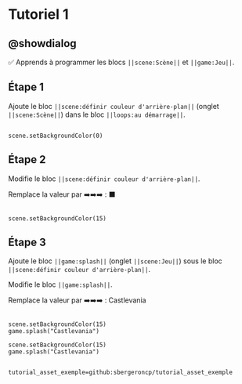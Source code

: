 # Tutoriel 1

## @showdialog

✅ Apprends à programmer les blocs ``||scene:Scène||`` et ``||game:Jeu||``.

## Étape 1

Ajoute le bloc ``||scene:définir couleur d'arrière-plan||`` (onglet ``||scene:Scène||``) dans le bloc ``||loops:au démarrage||``.

```blocks

scene.setBackgroundColor(0)

```
## Étape 2

Modifie le bloc ``||scene:définir couleur d'arrière-plan||``.

Remplace la valeur par ➡️➡️➡️ : ⬛

```blocks

scene.setBackgroundColor(15)

```

## Étape 3

Ajoute le bloc ``||game:splash||`` (onglet ``||scene:Jeu||``) sous le bloc ``||scene:définir couleur d'arrière-plan||``.

Modifie le bloc ``||game:splash||``.

Remplace la valeur par ➡️➡️➡️ : Castlevania

```blocks

scene.setBackgroundColor(15)
game.splash("Castlevania")

```

```blockconfig.global
scene.setBackgroundColor(15)
game.splash("Castlevania")
```

```package

tutorial_asset_exemple=github:sbergeroncp/tutorial_asset_exemple

```